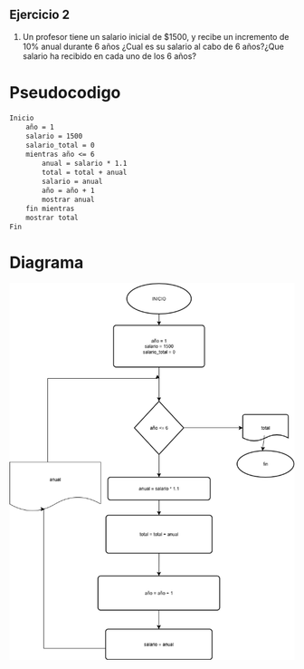 ## Ejercicio 2

1. Un profesor tiene un salario inicial de $1500, y recibe un incremento de 10% anual durante 6 años ¿Cual es su salario al cabo de 6 años?¿Que salario ha recibido en cada uno de los 6 años?


# Pseudocodigo

```
Inicio
    año = 1
    salario = 1500
    salario_total = 0
    mientras año <= 6
        anual = salario * 1.1
        total = total + anual
        salario = anual
        año = año + 1
        mostrar anual
    fin mientras
    mostrar total
Fin
```
# Diagrama

![ejercicio2](../imagenes/ejercicio%202.png)
